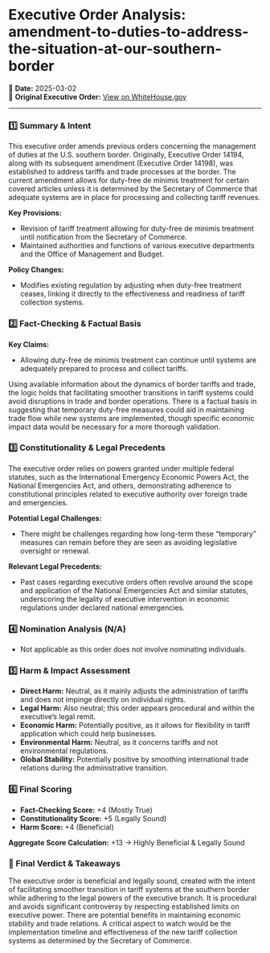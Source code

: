 # Executive Order Analysis: amendment-to-duties-to-address-the-situation-at-our-southern-border

📅 **Date:** 2025-03-02  
🔗 **Original Executive Order:** [View on WhiteHouse.gov](https://www.whitehouse.gov/presidential-actions/2025/03/amendment-to-duties-to-address-the-situation-at-our-southern-border/)

---

### **1️⃣ Summary & Intent**

This executive order amends previous orders concerning the management of duties at the U.S. southern border. Originally, Executive Order 14194, along with its subsequent amendment (Executive Order 14198), was established to address tariffs and trade processes at the border. The current amendment allows for duty-free de minimis treatment for certain covered articles unless it is determined by the Secretary of Commerce that adequate systems are in place for processing and collecting tariff revenues.

**Key Provisions:**
- Revision of tariff treatment allowing for duty-free de minimis treatment until notification from the Secretary of Commerce.
- Maintained authorities and functions of various executive departments and the Office of Management and Budget.

**Policy Changes:** 
- Modifies existing regulation by adjusting when duty-free treatment ceases, linking it directly to the effectiveness and readiness of tariff collection systems.

### **2️⃣ Fact-Checking & Factual Basis**

**Key Claims:** 
- Allowing duty-free de minimis treatment can continue until systems are adequately prepared to process and collect tariffs.

Using available information about the dynamics of border tariffs and trade, the logic holds that facilitating smoother transitions in tariff systems could avoid disruptions in trade and border operations. There is a factual basis in suggesting that temporary duty-free measures could aid in maintaining trade flow while new systems are implemented, though specific economic impact data would be necessary for a more thorough validation.

### **3️⃣ Constitutionality & Legal Precedents**

The executive order relies on powers granted under multiple federal statutes, such as the International Emergency Economic Powers Act, the National Emergencies Act, and others, demonstrating adherence to constitutional principles related to executive authority over foreign trade and emergencies.

**Potential Legal Challenges:**
- There might be challenges regarding how long-term these “temporary” measures can remain before they are seen as avoiding legislative oversight or renewal.

**Relevant Legal Precedents:** 
- Past cases regarding executive orders often revolve around the scope and application of the National Emergencies Act and similar statutes, underscoring the legality of executive intervention in economic regulations under declared national emergencies.

### **4️⃣ Nomination Analysis (N/A)**
- Not applicable as this order does not involve nominating individuals.

### **5️⃣ Harm & Impact Assessment**

- **Direct Harm:** Neutral, as it mainly adjusts the administration of tariffs and does not impinge directly on individual rights.
- **Legal Harm:** Also neutral; this order appears procedural and within the executive’s legal remit.
- **Economic Harm:** Potentially positive, as it allows for flexibility in tariff application which could help businesses.
- **Environmental Harm:** Neutral, as it concerns tariffs and not environmental regulations.
- **Global Stability:** Potentially positive by smoothing international trade relations during the administrative transition.

### **6️⃣ Final Scoring**

- **Fact-Checking Score:** +4 (Mostly True)
- **Constitutionality Score:** +5 (Legally Sound)
- **Harm Score:** +4 (Beneficial)

**Aggregate Score Calculation:** +13 → Highly Beneficial & Legally Sound

### **🔎 Final Verdict & Takeaways**

The executive order is beneficial and legally sound, created with the intent of facilitating smoother transition in tariff systems at the southern border while adhering to the legal powers of the executive branch. It is procedural and avoids significant controversy by respecting established limits on executive power. There are potential benefits in maintaining economic stability and trade relations. A critical aspect to watch would be the implementation timeline and effectiveness of the new tariff collection systems as determined by the Secretary of Commerce.
